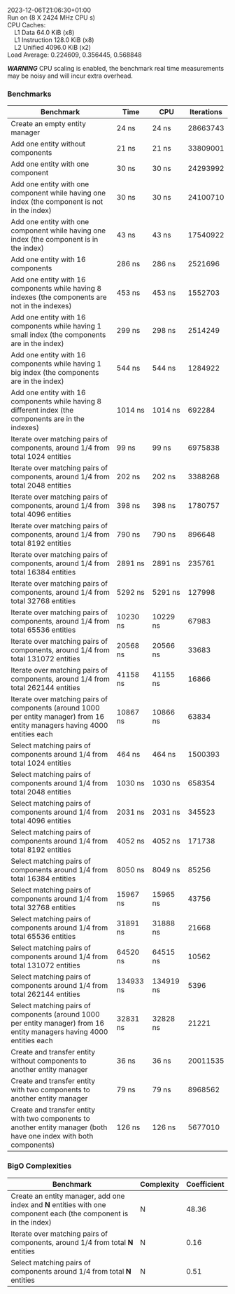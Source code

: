 2023-12-06T21:06:30+01:00  
Run on (8 X 2424 MHz CPU s)  
CPU Caches:  
&nbsp;&nbsp;&nbsp;&nbsp;L1 Data 64.0 KiB (x8)  
&nbsp;&nbsp;&nbsp;&nbsp;L1 Instruction 128.0 KiB (x8)  
&nbsp;&nbsp;&nbsp;&nbsp;L2 Unified 4096.0 KiB (x2)  
Load Average: 0.224609, 0.356445, 0.568848

***WARNING*** CPU scaling is enabled, the benchmark real time measurements may be noisy and will incur extra overhead.

### Benchmarks
Benchmark | Time | CPU | Iterations
--- | --- | --- | ---
Create an empty entity manager | 24 ns | 24 ns | 28663743
Add one entity without components | 21 ns | 21 ns | 33809001
Add one entity with one component | 30 ns | 30 ns | 24293992
Add one entity with one component while having one index (the component is not in the index) | 30 ns | 30 ns | 24100710
Add one entity with one component while having one index (the component is in the index) | 43 ns | 43 ns | 17540922
Add one entity with 16 components | 286 ns | 286 ns | 2521696
Add one entity with 16 components while having 8 indexes (the components are not in the indexes) | 453 ns | 453 ns | 1552703
Add one entity with 16 components while having 1 small index (the components are in the index) | 299 ns | 298 ns | 2514249
Add one entity with 16 components while having 1 big index (the components are in the index) | 544 ns | 544 ns | 1284922
Add one entity with 16 components while having 8 different index (the components are in the indexes) | 1014 ns | 1014 ns | 692284
Iterate over matching pairs of components, around 1/4 from total 1024 entities | 99 ns | 99 ns | 6975838
Iterate over matching pairs of components, around 1/4 from total 2048 entities | 202 ns | 202 ns | 3388268
Iterate over matching pairs of components, around 1/4 from total 4096 entities | 398 ns | 398 ns | 1780757
Iterate over matching pairs of components, around 1/4 from total 8192 entities | 790 ns | 790 ns | 896648
Iterate over matching pairs of components, around 1/4 from total 16384 entities | 2891 ns | 2891 ns | 235761
Iterate over matching pairs of components, around 1/4 from total 32768 entities | 5292 ns | 5291 ns | 127998
Iterate over matching pairs of components, around 1/4 from total 65536 entities | 10230 ns | 10229 ns | 67983
Iterate over matching pairs of components, around 1/4 from total 131072 entities | 20568 ns | 20566 ns | 33683
Iterate over matching pairs of components, around 1/4 from total 262144 entities | 41158 ns | 41155 ns | 16866
Iterate over matching pairs of components (around 1000 per entity manager) from 16 entity managers having 4000 entities each | 10867 ns | 10866 ns | 63834
Select matching pairs of components around 1/4 from total 1024 entities | 464 ns | 464 ns | 1500393
Select matching pairs of components around 1/4 from total 2048 entities | 1030 ns | 1030 ns | 658354
Select matching pairs of components around 1/4 from total 4096 entities | 2031 ns | 2031 ns | 345523
Select matching pairs of components around 1/4 from total 8192 entities | 4052 ns | 4052 ns | 171738
Select matching pairs of components around 1/4 from total 16384 entities | 8050 ns | 8049 ns | 85256
Select matching pairs of components around 1/4 from total 32768 entities | 15967 ns | 15965 ns | 43756
Select matching pairs of components around 1/4 from total 65536 entities | 31891 ns | 31888 ns | 21668
Select matching pairs of components around 1/4 from total 131072 entities | 64520 ns | 64515 ns | 10562
Select matching pairs of components around 1/4 from total 262144 entities | 134933 ns | 134919 ns | 5396
Select matching pairs of components (around 1000 per entity manager) from 16 entity managers having 4000 entities each | 32831 ns | 32828 ns | 21221
Create and transfer entity without components to another entity manager | 36 ns | 36 ns | 20011535
Create and transfer entity with two components to another entity manager | 79 ns | 79 ns | 8968562
Create and transfer entity with two components to another entity manager (both have one index with both components) | 126 ns | 126 ns | 5677010

### BigO Complexities
Benchmark | Complexity | Coefficient
--- | --- | ---
Create an entity manager, add one index and **N** entities with one component each (the component is in the index) | N | 48.36
Iterate over matching pairs of components, around 1/4 from total **N** entities | N | 0.16
Select matching pairs of components around 1/4 from total **N** entities | N | 0.51
